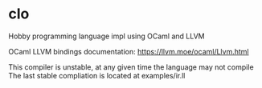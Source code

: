 # clo

Hobby programming language impl using OCaml and LLVM

OCaml LLVM bindings documentation: https://llvm.moe/ocaml/Llvm.html

This compiler is unstable, at any given time the language may not compile
The last stable compliation is located at examples/ir.ll
